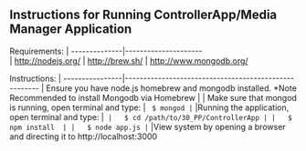 Instructions for Running ControllerApp/Media Manager Application
--------------------------------------------

Requirements: |
--------------|---------------------	
	      |	http://nodejs.org/
	      |	http://brew.sh/
	      |	http://www.mongodb.org/
		
Instructions:	| 
----------------|------------------------------------------------------
		| Ensure you have node.js homebrew and mongodb installed. *Note Recommended to install Mongodb via Homebrew
		|
		| Make sure that mongod is running, open terminal and type:
		| ```
			$ mongod
		|```
		|Running the application, open terminal and type:
		|```
		|	$ cd /path/to/30_PP/ControllerApp
		|
		|	$ npm install 
		|
		|	$ node app.js
		|```
		|View system by opening a browser and directing it to http://localhost:3000
